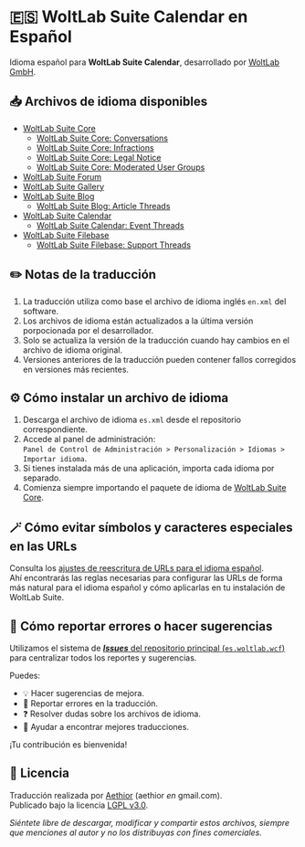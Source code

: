 # 🇪🇸 WoltLab Suite Calendar en Español

Idioma español para **WoltLab Suite Calendar**, desarrollado por [WoltLab GmbH](https://github.com/WoltLab).

## 📥 Archivos de idioma disponibles
* [WoltLab Suite Core](https://github.com/woltlab-suite-spanish/es.woltlab.wcf)
    * [WoltLab Suite Core: Conversations](https://github.com/woltlab-suite-spanish/es.woltlab.wcf.conversation)
    * [WoltLab Suite Core: Infractions](https://github.com/woltlab-suite-spanish/es.woltlab.wcf.infraction)
    * [WoltLab Suite Core: Legal Notice](https://github.com/woltlab-suite-spanish/es.woltlab.wcf.legalNotice)
    * [WoltLab Suite Core: Moderated User Groups](https://github.com/woltlab-suite-spanish/es.woltlab.wcf.moderatedUserGroup)
* [WoltLab Suite Forum](https://github.com/woltlab-suite-spanish/es.woltlab.wbb)
* [WoltLab Suite Gallery](https://github.com/woltlab-suite-spanish/es.woltlab.gallery)
* [WoltLab Suite Blog](https://github.com/woltlab-suite-spanish/es.woltlab.blog)
    * [WoltLab Suite Blog: Article Threads](https://github.com/woltlab-suite-spanish/es.woltlab.blog.entryThread)
* [WoltLab Suite Calendar](https://github.com/woltlab-suite-spanish/es.woltlab.calendar)
    * [WoltLab Suite Calendar: Event Threads](https://github.com/woltlab-suite-spanish/es.woltlab.calendar.eventThread)
* [WoltLab Suite Filebase](https://github.com/woltlab-suite-spanish/es.woltlab.filebase)
    * [WoltLab Suite Filebase: Support Threads](https://github.com/woltlab-suite-spanish/es.woltlab.filebase.supportThread)

## ✏️ Notas de la traducción
1. La traducción utiliza como base el archivo de idioma inglés `en.xml` del software.  
2. Los archivos de idioma están actualizados a la última versión porpocionada por el desarrollador.  
3. Solo se actualiza la versión de la traducción cuando hay cambios en el archivo de idioma original.   
4. Versiones anteriores de la traducción pueden contener fallos corregidos en versiones más recientes.  
  
## ⚙️ Cómo instalar un archivo de idioma

1. Descarga el archivo de idioma `es.xml` desde el repositorio correspondiente.
2. Accede al panel de administración:  
   `Panel de Control de Administración > Personalización > Idiomas > Importar idioma`.  
4. Si tienes instalada más de una aplicación, importa cada idioma por separado.
5. Comienza siempre importando el paquete de idioma de [WoltLab Suite Core](https://github.com/woltlab-suite-spanish/es.woltlab.wcf).

## 🪄 Cómo evitar símbolos y caracteres especiales en las URLs

Consulta los [ajustes de reescritura de URLs para el idioma español](https://github.com/woltlab-suite-es/es.woltlab.wcf/issues/14).  
Ahí encontrarás las reglas necesarias para configurar las URLs de forma más natural para el idioma español y cómo aplicarlas en tu instalación de WoltLab Suite.

## 🎯 Cómo reportar errores o hacer sugerencias

Utilizamos el sistema de [***Issues*** del repositorio principal (`es.woltlab.wcf`)](https://github.com/woltlab-suite-es/es.woltlab.wcf/issues) para centralizar todos los reportes y sugerencias.

Puedes:
- 💡 Hacer sugerencias de mejora.
- 🐞 Reportar errores en la traducción.
- ❓ Resolver dudas sobre los archivos de idioma.
- 💬 Ayudar a encontrar mejores traducciones.

¡Tu contribución es bienvenida!

## 📃 Licencia

Traducción realizada por [Aethior](https://github.com/aethior) (aethior *en* gmail.com).  
Publicado bajo la licencia [LGPL v3.0](https://www.gnu.org/licenses/lgpl-3.0.txt).

*Siéntete libre de descargar, modificar y compartir estos archivos, siempre que menciones al autor y no los distribuyas con fines comerciales.*
